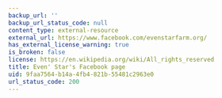 ```yaml
---
backup_url: ''
backup_url_status_code: null
content_type: external-resource
external_url: https://www.facebook.com/evenstarfarm.org/
has_external_license_warning: true
is_broken: false
license: https://en.wikipedia.org/wiki/All_rights_reserved
title: Even' Star's Facebook page
uid: 9faa7564-b14a-4fb4-821b-55481c2963e0
url_status_code: 200
---
```

